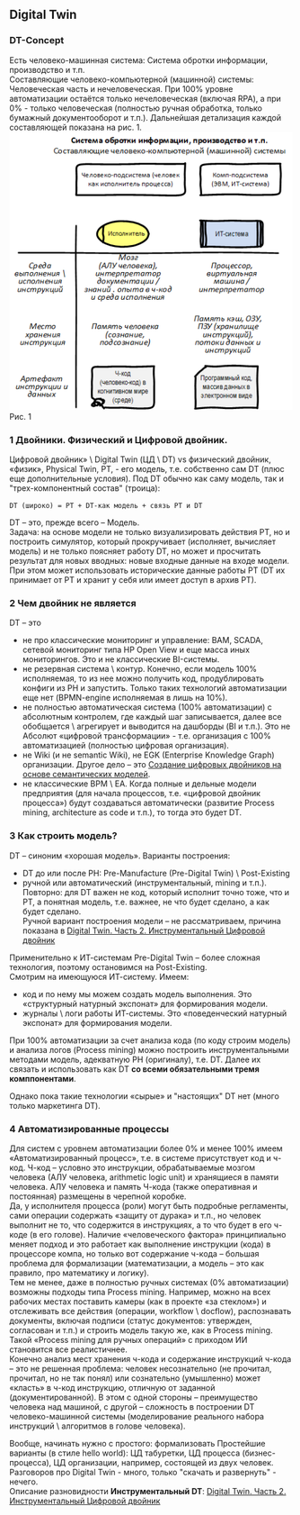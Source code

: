 ## Digital Twin 
### DT-Concept
Есть человеко-машинная система: Система обротки информации, производство и т.п.  
Составляющие человеко-компьютерной (машинной) системы: Человеческая часть и нечеловеческая. При 100% уровне автоматизации остаётся только нечеловеческая (включая RPA), а при 0% - только человеческая (полностью ручная обработка, только бумажный документооборот и т.п.). Дальнейшая детализация каждой составляющей показана на рис. 1.  
![aa](pic/DT_ris_1.png)  
Рис. 1

### 1 Двойники. Физический и Цифровой двойник. 
Цифровой двойник» \ Digital Twin (ЦД \ DT) vs физический двойник, «физик», Physical Twin, PT, - его модель, т.е. собственно сам DT (плюс еще дополнительные условия). Под DT обычно 
как саму модель, так и "трех-компонентный состав" (троица):  
```
DT (широко) = PT + DT-как модель + связь PT и DT
```

DT – это, прежде всего – Модель.  
Задача: на основе модели не только визуализировать действия PT, но и построить симулятор, который прокручивает (исполняет, вычисляет модель) и не только поясняет работу DT, но может и просчитать результат для новых вводных: новые входные данные на входе модели. При этом может использовать исторические данные работы PT (DT их принимает от PT и хранит у себя или имеет доступ в архив PT).    

### 2 Чем двойник не является
DT – это
- не про классические мониторинг и управление: BAM, SCADA, сетевой мониторинг типа HP Open View и еще масса иных мониторингов. Это и не классические BI-системы. 
- не резервная система \ контур. Конечно, если модель 100% исполняемая, то из нее можно получить код, продублировать конфиги из PH и запустить. Только таких технологий автоматизации еще нет (BPMN-engine исполняемая в лишь на 10%).
- не полностью автоматическая система (100% автоматизации) с абсолютным контролем, где каждый шаг записывается, далее все обобщается \ агрегирует и выводится на дашборды (BI и т.п.). Это не Абсолют «цифровой трансформации» - т.е. организация с 100% автоматизацией (полностью цифровая организация). 
- не Wiki (и не semantic Wiki), не EGK (Enterprise Knowledge Graph) организации. Другое дело – это [Создание цифровых двойников на основе семантических моделей](https://trinidata.ru/digital-twin.htm).
- не классические BPM \ EA. Когда полные и дельные модели предприятия (для начала процессов, т.е. «цифровой двойник процесса») будут создаваться автоматически (развитие Process mining, architecture as code и т.п.), то тогда это будет DT.  

### 3 Как строить модель?
DT – синоним «хорошая модель». Варианты построения:
- DT до или после PH:  Pre-Manufacture (Pre-Digital Twin) \ Post-Existing 
- ручной или автоматический (инструментальный, mining и т.п.).  
Повторно: для DT важен не код, который исполнит точно тоже, что и PT, а понятная модель, т.е. важнее, не что будет сделано, а как будет сделано.  
Ручной вариант построения модели – не рассматриваем, причина показана в [Digital Twin. Часть 2. Инструментальный Цифровой двойник](https://habr.com/ru/articles/927360/)

Применительно к ИТ-системам Pre-Digital Twin – более сложная технология, поэтому остановимся на Post-Existing.  
Смотрим на имеющуюся ИТ-систему. Имеем:  
- код и по нему мы можем создать модель выполнения. Это «структурный натурный экспонат» для формирования модели.  
- журналы \ логи работы ИТ-системы. Это «поведенческий натурный экспонат» для формирования модели.   

При 100% автоматизации за счет анализа кода (по коду строим модель) и анализа логов (Process mining) можно построить инструментальными методами модель, адекватную PH (оригиналу), т.е. DT. Далее их связать и использовать как DT **со всеми обязательными тремя комппонентами**.

Однако пока такие технологии «сырые» и "настоящих" DT нет (много только маркетинга DT). 
### 4 Автоматизированные процессы
Для систем с уровнем автоматизации более 0% и менее 100% имеем «Автоматизированный процесс», т.е. в системе присутствует код и ч-код. Ч-код – условно это инструкции, обрабатываемые мозгом человека (АЛУ человека, arithmetic logic unit) и хранящиеся в памяти человека. АЛУ человека и память Ч-кода (также оперативная и постоянная) размещены в черепной коробке.  
Да, у исполнителя процесса (роли) могут быть подробные регламенты, сами операции содержать «защиту от дурака» и т.п., но человек выполнит не то, что содержится в инструкциях, а то что будет в его ч-коде (в его голове). Наличие «человеческого фактора» принципиально меняет подход и это работает как выполнение инструкции (кода) в процессоре компа, но только вот содержание ч-кода – большая проблема для формализации (математизации, а модель – это как правило, про математику и логику).   
Тем не менее, даже в полностью ручных системах (0% автоматизации) возможны подходы типа Process mining. Например, можно на всех рабочих местах поставить камеры (как в проекте «за стеклом») и отслеживать все действия (операции, workflow \ docflow), распознавать документы, включая подписи (статус документов: утвержден, согласован и т.п.) и строить модель такую же, как в Process mining. Такой «Process mining для ручных операций» с приходом ИИ становится все реалистичнее.  
Конечно анализ мест хранения ч-кода и содержание инструкций ч-кода – это не решенная проблема: человек несознательно (не прочитал, прочитал, но не так понял) или сознательно (умышленно) может «класть» в ч-код инструкцию, отличную от заданной (документированной). В этом с одной стороны – преимущество человека над машиной, с другой – сложность в построении DT человеко-машинной системы (моделирование реального набора инструкций \ алгоритмов в голове человека).  

Вообще, начинать нужно с простого: формализовать Простейшие варианты (в стиле hello world): ЦД табуретки, ЦД процесса (бизнес-процесса), ЦД организации, например, состоящей из двух человек. Разговоров про Digital Twin - много, только "скачать и развернуть" - нечего.  
Описание разновидности **Инструментальный DT**: [Digital Twin. Часть 2. Инструментальный Цифровой двойник](https://habr.com/ru/articles/927360/)
